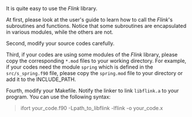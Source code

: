 It is quite easy to use the *Flink* library.

At first, please look at the user's guide to learn how to call the *Flink*'s subroutines and functions. Notice that some subroutines are encapsulated in various modules, while the others are not.

Second, modify your source codes carefully.

Third, if your codes are using some modules of the *Flink* library, please copy the corresponding `*.mod` files to your working directory. For example, if your codes need the module `spring` which is defined in the `src/s_spring.f90` file, please copy the `spring.mod` file to your directory or add it to the INCLUDE_PATH.

Fourth, modify your Makefile. Notify the linker to link `libflink.a` to your program. You can use the following syntax:

> ifort your_code.f90 -Lpath_to_libflink -lflink -o your_code.x
